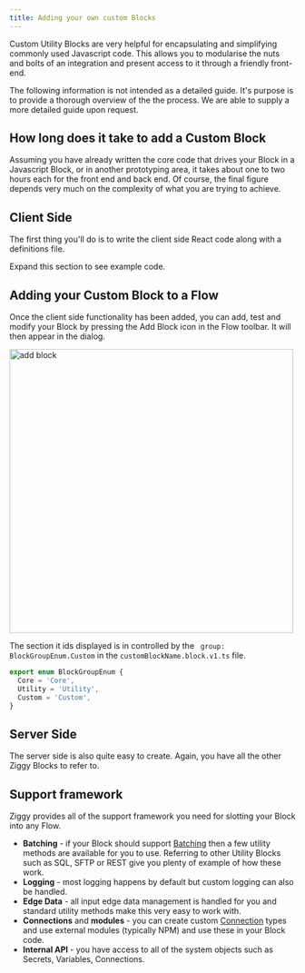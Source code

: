 ```yaml
---
title: Adding your own custom Blocks
---
```



Custom Utility Blocks are very helpful for encapsulating and simplifying commonly used Javascript code. This allows you to modularise the nuts and bolts of an integration and present access to it through a friendly front-end.

The following information is not intended as a detailed guide. It's purpose is to provide a thorough overview of the the process. We are able to supply a more detailed guide upon request.

## How long does it take to add a Custom Block
Assuming you have already written the core code that drives your Block in a Javascript Block, or in another prototyping area, it takes about one to two hours each for the front end and back end. 
Of course, the final figure depends very much on the complexity of what you are trying to achieve.

## Client Side
The first thing you'll do is to write the client side React code along with a definitions file.

Expand this section to see example code.

## Adding your Custom Block to a Flow
Once the client side functionality has been added, you can add, test and modify your Block by pressing the Add Block icon in the Flow toolbar. It will then appear in the dialog.

<img src="/img/customisation/customisation-add-block.png" alt="add block" width="500" />

The section it ids displayed is in controlled by the ``` group: BlockGroupEnum.Custom``` in the ```customBlockName.block.v1.ts``` file.

```JavaScript
export enum BlockGroupEnum {
  Core = 'Core',
  Utility = 'Utility',
  Custom = 'Custom',
}
```

## Server Side
The server side is also quite easy to create. Again, you have all the other Ziggy Blocks to refer to.

## Support framework
Ziggy provides all of the support framework you need for slotting your Block into any Flow.

- **Batching** - if your Block should support [Batching](/user-guide/Batching) then a few utility methods are available for you to use. Referring to other Utility Blocks such as SQL, SFTP or REST give you plenty of example of how these work.
- **Logging** - most logging happens by default but custom logging can also be handled.
- **Edge Data** - all input edge data management is handled for you and standard utility methods make this very easy to work with.
- **Connections** and **modules** - you can create custom [Connection](/user-guide/Connections) types and use external modules (typically NPM) and use these in your Block code.
- **Internal API** - you have access to all of the system objects such as Secrets, Variables, Connections.




